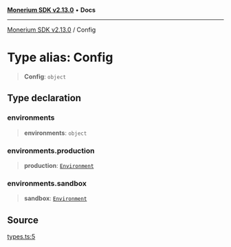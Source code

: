 [**Monerium SDK v2.13.0**](../README.md) • **Docs**

---

[Monerium SDK v2.13.0](../README.md) / Config

# Type alias: Config

> **Config**: `object`

## Type declaration

### environments

> **environments**: `object`

### environments.production

> **production**: [`Environment`](Environment.md)

### environments.sandbox

> **sandbox**: [`Environment`](Environment.md)

## Source

[types.ts:5](https://github.com/monerium/js-monorepo/blob/4397cd6d6b171e9f3bbb7c9a2278e6782b814c1a/packages/sdk/src/types.ts#L5)

